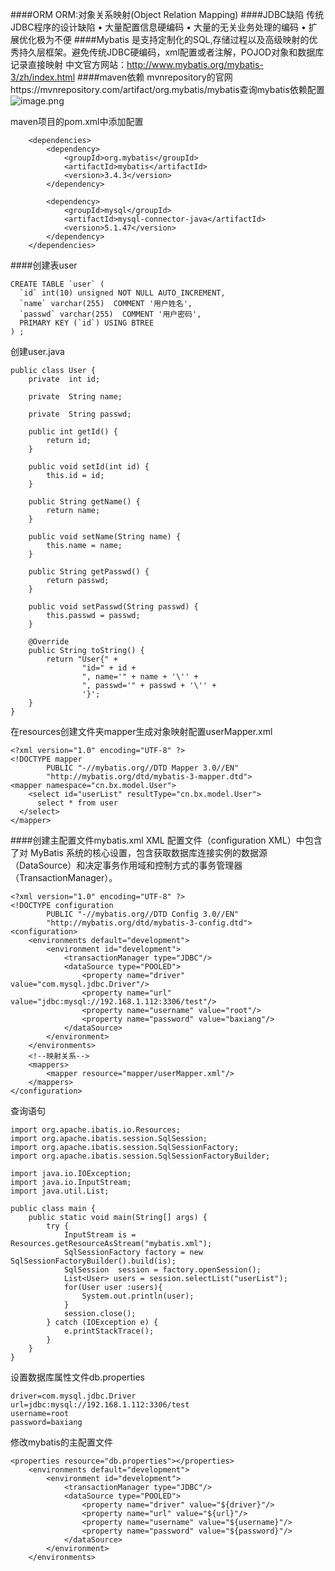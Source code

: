 ####ORM
ORM:对象关系映射(Object Relation Mapping)
####JDBC缺陷
 传统JDBC程序的设计缺陷
• 大量配置信息硬编码
• 大量的无关业务处理的编码 • 扩展优化极为不便
####Mybatis
是支持定制化的SQL,存储过程以及高级映射的优秀持久层框架。避免传统JDBC硬编码，xml配置或者注解，POJOD对象和数据库记录直接映射
中文官方网站：http://www.mybatis.org/mybatis-3/zh/index.html
####maven依赖
mvnrepository的官网https://mvnrepository.com/artifact/org.mybatis/mybatis查询mybatis依赖配置
![image.png](https://upload-images.jianshu.io/upload_images/143845-9e1448f980f640b5.png?imageMogr2/auto-orient/strip%7CimageView2/2/w/1240)

 maven项目的pom.xml中添加配置
```
    <dependencies>
        <dependency>
            <groupId>org.mybatis</groupId>
            <artifactId>mybatis</artifactId>
            <version>3.4.3</version>
        </dependency>

        <dependency>
            <groupId>mysql</groupId>
            <artifactId>mysql-connector-java</artifactId>
            <version>5.1.47</version>
        </dependency>
    </dependencies>

```
####创建表user
```
CREATE TABLE `user` (
  `id` int(10) unsigned NOT NULL AUTO_INCREMENT,
  `name` varchar(255)  COMMENT '用户姓名',
  `passwd` varchar(255)  COMMENT '用户密码',
  PRIMARY KEY (`id`) USING BTREE
) ;
```
创建user.java
```
public class User {
    private  int id;

    private  String name;

    private  String passwd;

    public int getId() {
        return id;
    }

    public void setId(int id) {
        this.id = id;
    }

    public String getName() {
        return name;
    }

    public void setName(String name) {
        this.name = name;
    }

    public String getPasswd() {
        return passwd;
    }

    public void setPasswd(String passwd) {
        this.passwd = passwd;
    }

    @Override
    public String toString() {
        return "User{" +
                "id=" + id +
                ", name='" + name + '\'' +
                ", passwd='" + passwd + '\'' +
                '}';
    }
}

```
在resources创建文件夹mapper生成对象映射配置userMapper.xml
```
<?xml version="1.0" encoding="UTF-8" ?>
<!DOCTYPE mapper
        PUBLIC "-//mybatis.org//DTD Mapper 3.0//EN"
        "http://mybatis.org/dtd/mybatis-3-mapper.dtd">
<mapper namespace="cn.bx.model.User">
    <select id="userList" resultType="cn.bx.model.User">
      select * from user
  </select>
</mapper>
```
####创建主配置文件mybatis.xml
XML 配置文件（configuration XML）中包含了对 MyBatis 系统的核心设置，包含获取数据库连接实例的数据源（DataSource）和决定事务作用域和控制方式的事务管理器（TransactionManager）。
```
<?xml version="1.0" encoding="UTF-8" ?>
<!DOCTYPE configuration
        PUBLIC "-//mybatis.org//DTD Config 3.0//EN"
        "http://mybatis.org/dtd/mybatis-3-config.dtd">
<configuration>
    <environments default="development">
        <environment id="development">
            <transactionManager type="JDBC"/>
            <dataSource type="POOLED">
                <property name="driver" value="com.mysql.jdbc.Driver"/>
                <property name="url" value="jdbc:mysql://192.168.1.112:3306/test"/>
                <property name="username" value="root"/>
                <property name="password" value="baxiang"/>
            </dataSource>
        </environment>
    </environments>
    <!--映射关系-->
    <mappers>
        <mapper resource="mapper/userMapper.xml"/>
    </mappers>
</configuration>
```
查询语句
```
import org.apache.ibatis.io.Resources;
import org.apache.ibatis.session.SqlSession;
import org.apache.ibatis.session.SqlSessionFactory;
import org.apache.ibatis.session.SqlSessionFactoryBuilder;

import java.io.IOException;
import java.io.InputStream;
import java.util.List;

public class main {
    public static void main(String[] args) {
        try {
            InputStream is = Resources.getResourceAsStream("mybatis.xml");
            SqlSessionFactory factory = new SqlSessionFactoryBuilder().build(is);
            SqlSession  session = factory.openSession();
            List<User> users = session.selectList("userList");
            for(User user :users){
                System.out.println(user);
            }
            session.close();
        } catch (IOException e) {
            e.printStackTrace();
        }
    }
}
```
设置数据库属性文件db.properties
```
driver=com.mysql.jdbc.Driver
url=jdbc:mysql://192.168.1.112:3306/test
username=root
password=baxiang
```
修改mybatis的主配置文件
```
<properties resource="db.properties"></properties>
    <environments default="development">
        <environment id="development">
            <transactionManager type="JDBC"/>
            <dataSource type="POOLED">
                <property name="driver" value="${driver}"/>
                <property name="url" value="${url}"/>
                <property name="username" value="${username}"/>
                <property name="password" value="${password}"/>
            </dataSource>
        </environment>
    </environments>
```
